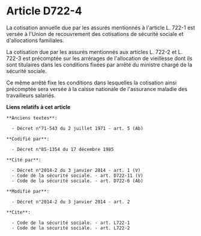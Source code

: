 # Article D722-4

La cotisation annuelle due par les assurés mentionnés à l'article L. 722-1 est versée à l'Union de recouvrement des
cotisations de sécurité sociale et d'allocations familiales. 

La cotisation due par les assurés mentionnés aux articles L. 722-2 et L. 722-3 est précomptée sur les arrérages de
l'allocation de vieillesse dont ils sont titulaires dans les conditions fixées par arrêté du ministre chargé de la sécurité
sociale. 

Ce même arrêté fixe les conditions dans lesquelles la cotisation ainsi précomptée sera versée à la caisse nationale de
l'assurance maladie des travailleurs salariés.

**Liens relatifs à cet article**

	**Anciens textes**:

	  - Décret n°71-543 du 2 juillet 1971 - art. 5 (Ab)

	**Codifié par**:

	  - Décret n°85-1354 du 17 décembre 1985

	**Cité par**:

	  - Décret n°2014-2 du 3 janvier 2014 - art. 1 (V)
	  - Code de la sécurité sociale. - art. D722-11 (V)
	  - Code de la sécurité sociale. - art. D722-6 (Ab)

	**Modifié par**:

	  - Décret n°2014-2 du 3 janvier 2014 - art. 2

	**Cite**:

	  - Code de la sécurité sociale. - art. L722-1
	  - Code de la sécurité sociale. - art. L722-2

